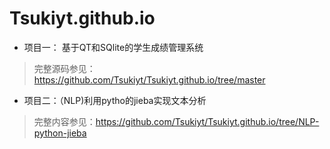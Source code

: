 # Tsukiyt.github.io
- 项目一： 基于QT和SQlite的学生成绩管理系统
> 完整源码参见：<https://github.com/Tsukiyt/Tsukiyt.github.io/tree/master>
- 项目二：（NLP)利用pytho的jieba实现文本分析
> 完整内容参见：<https://github.com/Tsukiyt/Tsukiyt.github.io/tree/NLP-python-jieba>
